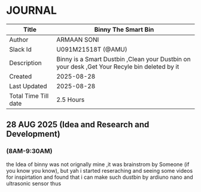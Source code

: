 # JOURNAL

| Title | Binny The Smart Bin|
|-------|---------------------|
| Author | ARMAAN SONI  |
| Slack Id | U091M21518T (@AMU)|
| Description | Binny is a Smart Dustbin ,Clean your Dustbin on your desk ,Get Your Recyle bin deleted by it  |
| Created  | 2025-08-28 |
| Last Updated  | 2025-08-28 |
| Total Time Till date| 2.5 Hours|
## **28 AUG 2025 (Idea and Research and Development)**
### **(8AM-9:30AM)**
the Idea of binny was not orignally mine ,it was brainstrom  by Someone (if you know you know), but yah i started reseraching and seeing some videos for inspirtation 
and found that i can make such dustbin by ardiuno nano and ultrasonic sensor thus  
